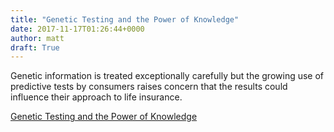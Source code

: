 ```yaml
---
title: "Genetic Testing and the Power of Knowledge"
date: 2017-11-17T01:26:44+0000
author: matt
draft: True
---
```

Genetic information is treated exceptionally carefully but the growing use of predictive tests by consumers raises concern that the results could influence their approach to life insurance.

[ Genetic Testing and the Power of Knowledge ]( http://www.genre.com/knowledge/blog/genetic-testing-and-the-power-of-knowledge-en.html )
